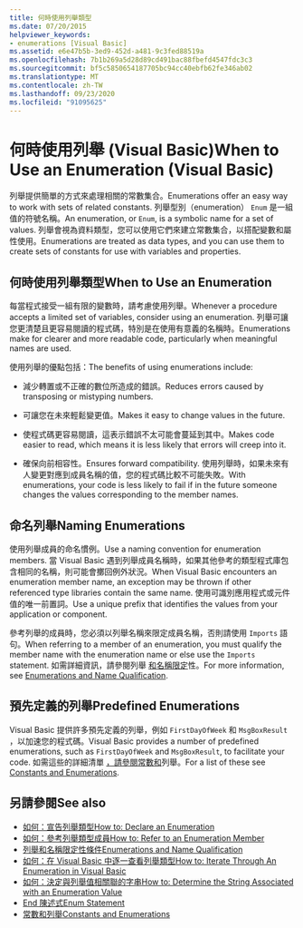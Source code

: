 ```yaml
---
title: 何時使用列舉類型
ms.date: 07/20/2015
helpviewer_keywords:
- enumerations [Visual Basic]
ms.assetid: e6e47b5b-3ed9-452d-a481-9c3fed88519a
ms.openlocfilehash: 7b1b269a5d28d89cd491bac88fbefd4547fdc3c3
ms.sourcegitcommit: bf5c5850654187705bc94cc40ebfb62fe346ab02
ms.translationtype: MT
ms.contentlocale: zh-TW
ms.lasthandoff: 09/23/2020
ms.locfileid: "91095625"
---
```

# <a name="when-to-use-an-enumeration-visual-basic"></a><span data-ttu-id="02f10-102">何時使用列舉 (Visual Basic)</span><span class="sxs-lookup"><span data-stu-id="02f10-102">When to Use an Enumeration (Visual Basic)</span></span>

<span data-ttu-id="02f10-103">列舉提供簡單的方式來處理相關的常數集合。</span><span class="sxs-lookup"><span data-stu-id="02f10-103">Enumerations offer an easy way to work with sets of related constants.</span></span> <span data-ttu-id="02f10-104">列舉型別（enumeration） `Enum` 是一組值的符號名稱。</span><span class="sxs-lookup"><span data-stu-id="02f10-104">An enumeration, or `Enum`, is a symbolic name for a set of values.</span></span> <span data-ttu-id="02f10-105">列舉會視為資料類型，您可以使用它們來建立常數集合，以搭配變數和屬性使用。</span><span class="sxs-lookup"><span data-stu-id="02f10-105">Enumerations are treated as data types, and you can use them to create sets of constants for use with variables and properties.</span></span>  
  
## <a name="when-to-use-an-enumeration"></a><span data-ttu-id="02f10-106">何時使用列舉類型</span><span class="sxs-lookup"><span data-stu-id="02f10-106">When to Use an Enumeration</span></span>  

 <span data-ttu-id="02f10-107">每當程式接受一組有限的變數時，請考慮使用列舉。</span><span class="sxs-lookup"><span data-stu-id="02f10-107">Whenever a procedure accepts a limited set of variables, consider using an enumeration.</span></span> <span data-ttu-id="02f10-108">列舉可讓您更清楚且更容易閱讀的程式碼，特別是在使用有意義的名稱時。</span><span class="sxs-lookup"><span data-stu-id="02f10-108">Enumerations make for clearer and more readable code, particularly when meaningful names are used.</span></span>  
  
 <span data-ttu-id="02f10-109">使用列舉的優點包括：</span><span class="sxs-lookup"><span data-stu-id="02f10-109">The benefits of using enumerations include:</span></span>  
  
- <span data-ttu-id="02f10-110">減少轉置或不正確的數位所造成的錯誤。</span><span class="sxs-lookup"><span data-stu-id="02f10-110">Reduces errors caused by transposing or mistyping numbers.</span></span>  
  
- <span data-ttu-id="02f10-111">可讓您在未來輕鬆變更值。</span><span class="sxs-lookup"><span data-stu-id="02f10-111">Makes it easy to change values in the future.</span></span>  
  
- <span data-ttu-id="02f10-112">使程式碼更容易閱讀，這表示錯誤不太可能會蔓延到其中。</span><span class="sxs-lookup"><span data-stu-id="02f10-112">Makes code easier to read, which means it is less likely that errors will creep into it.</span></span>  
  
- <span data-ttu-id="02f10-113">確保向前相容性。</span><span class="sxs-lookup"><span data-stu-id="02f10-113">Ensures forward compatibility.</span></span> <span data-ttu-id="02f10-114">使用列舉時，如果未來有人變更對應到成員名稱的值，您的程式碼比較不可能失敗。</span><span class="sxs-lookup"><span data-stu-id="02f10-114">With enumerations, your code is less likely to fail if in the future someone changes the values corresponding to the member names.</span></span>  
  
## <a name="naming-enumerations"></a><span data-ttu-id="02f10-115">命名列舉</span><span class="sxs-lookup"><span data-stu-id="02f10-115">Naming Enumerations</span></span>  

 <span data-ttu-id="02f10-116">使用列舉成員的命名慣例。</span><span class="sxs-lookup"><span data-stu-id="02f10-116">Use a naming convention for enumeration members.</span></span> <span data-ttu-id="02f10-117">當 Visual Basic 遇到列舉成員名稱時，如果其他參考的類型程式庫包含相同的名稱，則可能會擲回例外狀況。</span><span class="sxs-lookup"><span data-stu-id="02f10-117">When Visual Basic encounters an enumeration member name, an exception may be thrown if other referenced type libraries contain the same name.</span></span> <span data-ttu-id="02f10-118">使用可識別應用程式或元件值的唯一前置詞。</span><span class="sxs-lookup"><span data-stu-id="02f10-118">Use a unique prefix that identifies the values from your application or component.</span></span>  
  
 <span data-ttu-id="02f10-119">參考列舉的成員時，您必須以列舉名稱來限定成員名稱，否則請使用 `Imports` 語句。</span><span class="sxs-lookup"><span data-stu-id="02f10-119">When referring to a member of an enumeration, you must qualify the member name with the enumeration name or else use the `Imports` statement.</span></span> <span data-ttu-id="02f10-120">如需詳細資訊，請參閱列舉 [和名稱限定](enumerations-and-name-qualification.md)性。</span><span class="sxs-lookup"><span data-stu-id="02f10-120">For more information, see [Enumerations and Name Qualification](enumerations-and-name-qualification.md).</span></span>  
  
## <a name="predefined-enumerations"></a><span data-ttu-id="02f10-121">預先定義的列舉</span><span class="sxs-lookup"><span data-stu-id="02f10-121">Predefined Enumerations</span></span>  

 <span data-ttu-id="02f10-122">Visual Basic 提供許多預先定義的列舉，例如 `FirstDayOfWeek` 和 `MsgBoxResult` ，以加速您的程式碼。</span><span class="sxs-lookup"><span data-stu-id="02f10-122">Visual Basic provides a number of predefined enumerations, such as `FirstDayOfWeek` and `MsgBoxResult`, to facilitate your code.</span></span> <span data-ttu-id="02f10-123">如需這些的詳細清單 [，請參閱常數和](../../../language-reference/constants-and-enumerations.md)列舉。</span><span class="sxs-lookup"><span data-stu-id="02f10-123">For a list of these see [Constants and Enumerations](../../../language-reference/constants-and-enumerations.md).</span></span>  
  
## <a name="see-also"></a><span data-ttu-id="02f10-124">另請參閱</span><span class="sxs-lookup"><span data-stu-id="02f10-124">See also</span></span>

- [<span data-ttu-id="02f10-125">如何：宣告列舉類型</span><span class="sxs-lookup"><span data-stu-id="02f10-125">How to: Declare an Enumeration</span></span>](how-to-declare-enumerations.md)
- [<span data-ttu-id="02f10-126">如何：參考列舉類型成員</span><span class="sxs-lookup"><span data-stu-id="02f10-126">How to: Refer to an Enumeration Member</span></span>](how-to-refer-to-an-enumeration-member.md)
- [<span data-ttu-id="02f10-127">列舉和名稱限定性條件</span><span class="sxs-lookup"><span data-stu-id="02f10-127">Enumerations and Name Qualification</span></span>](enumerations-and-name-qualification.md)
- [<span data-ttu-id="02f10-128">如何：在 Visual Basic 中逐一查看列舉類型</span><span class="sxs-lookup"><span data-stu-id="02f10-128">How to: Iterate Through An Enumeration in Visual Basic</span></span>](how-to-iterate-through-an-enumeration.md)
- [<span data-ttu-id="02f10-129">如何：決定與列舉值相關聯的字串</span><span class="sxs-lookup"><span data-stu-id="02f10-129">How to: Determine the String Associated with an Enumeration Value</span></span>](how-to-determine-the-string-associated-with-an-enumeration-value.md)
- [<span data-ttu-id="02f10-130">End 陳述式</span><span class="sxs-lookup"><span data-stu-id="02f10-130">Enum Statement</span></span>](../../../language-reference/statements/enum-statement.md)
- [<span data-ttu-id="02f10-131">常數和列舉</span><span class="sxs-lookup"><span data-stu-id="02f10-131">Constants and Enumerations</span></span>](../../../language-reference/constants-and-enumerations.md)
